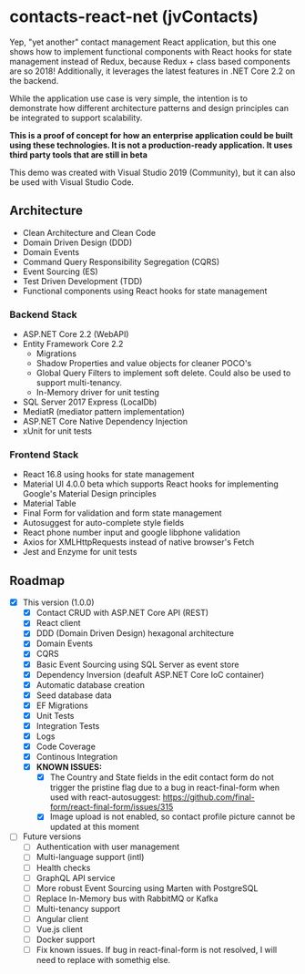 # contacts-react-net (jvContacts)
Yep, "yet another" contact management React application, but this one shows how to 
implement functional components with React hooks for state management instead of Redux, because Redux + class based components
are so 2018! Additionally, it leverages the latest features in .NET Core 2.2 on the backend. 

While the application use case is very simple, the intention is to 
demonstrate how different architecture patterns and design principles can be integrated 
to support scalability. 

**This is a proof of concept for how an enterprise application could be built
using these technologies. It is not a production-ready application. It uses third party tools that are still in beta**

This demo was created with Visual Studio 2019 (Community), but it can also be used with 
Visual Studio Code.     

## Architecture
* Clean Architecture and Clean Code
* Domain Driven Design (DDD)
* Domain Events
* Command Query Responsibility Segregation (CQRS)
* Event Sourcing (ES)
* Test Driven Development (TDD)
* Functional components using React hooks for state management

### Backend Stack
* ASP.NET Core 2.2 (WebAPI)
* Entity Framework Core 2.2
  * Migrations 
  * Shadow Properties and value objects for cleaner POCO's
  * Global Query Filters to implement soft delete. Could also be used to support multi-tenancy.
  * In-Memory driver for unit testing
* SQL Server 2017 Express (LocalDb) 
* MediatR (mediator pattern implementation)
* ASP.NET Core Native Dependency Injection
* xUnit for unit tests
 
### Frontend Stack
* React 16.8 using hooks for state management
* Material UI 4.0.0 beta which supports React hooks for implementing Google's Material Design principles
* Material Table 
* Final Form for validation and form state management
* Autosuggest for auto-complete style fields
* React phone number input and google libphone validation
* Axios for XMLHttpRequests instead of native browser's Fetch
* Jest and Enzyme for unit tests 

## Roadmap
- [x] This version (1.0.0)
    - [x] Contact CRUD with ASP.NET Core API (REST)
    - [x] React client         
    - [x] DDD (Domain Driven Design) hexagonal architecture       
    - [x] Domain Events
    - [x] CQRS
    - [x] Basic Event Sourcing using SQL Server as event store
    - [x] Dependency Inversion (deafult ASP.NET Core IoC container)
    - [x] Automatic database creation
    - [x] Seed database data
    - [x] EF Migrations
    - [x] Unit Tests
    - [x] Integration Tests
    - [x] Logs
    - [x] Code Coverage
    - [x] Continous Integration
    - [x] **KNOWN ISSUES:** 
      - [x] The Country and State fields in the edit contact form do not trigger the pristine flag due to a bug in react-final-form when used with react-autosuggest: https://github.com/final-form/react-final-form/issues/315
      - [x] Image upload is not enabled, so contact profile picture cannot be updated at this moment
- [ ] Future versions
    - [ ] Authentication with user management
    - [ ] Multi-language support (intl)
    - [ ] Health checks
    - [ ] GraphQL API service
    - [ ] More robust Event Sourcing using Marten with PostgreSQL
    - [ ] Replace In-Memory bus with RabbitMQ or Kafka
    - [ ] Multi-tenancy support
    - [ ] Angular client
    - [ ] Vue.js client
    - [ ] Docker support
    - [ ] Fix known issues. If bug in react-final-form is not resolved, I will need to replace with somethig else.